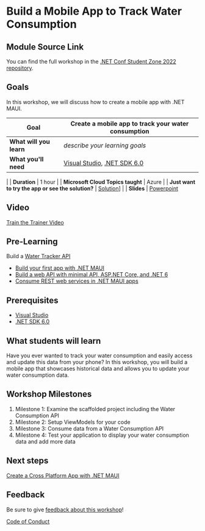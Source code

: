 # Build a Mobile App to Track Water Consumption

## Module Source Link

You can find the full workshop in the [.NET Conf Student Zone 2022 repository](https://github.com/microsoft/dotnetconf-studentzone/tree/main/Using%20.NET%20MAUI%20to%20Build%20a%20Mobile%20App).

## Goals

In this workshop, we will discuss how to create a mobile app with .NET MAUI.

| **Goal**              | Create a mobile app to track your water consumption                                    |
| ----------------------------- | --------------------------------------------------------------------- |
| **What will you learn**       | *describe your learning goals*                                        |
| **What you'll need**          | [Visual Studio](https://visualstudio.microsoft.com/vs/?WT.mc_id=academic-78652-leestott), [.NET SDK 6.0](https://dotnet.microsoft.com/en-us/download/dotnet/6.0?WT.mc_id=academic-78652-leestott)
 |
| **Duration**                  | 1 hour                                                                |
| **Microsoft Cloud Topics taught**                  | Azure                                                                |
| **Just want to try the app or see the solution?** | [Solution](solution)]                          |
| **Slides** | [Powerpoint](slides.pdf) 
                         
## Video

[Train the Trainer Video](https://aka.ms/studentzone-maui)

## Pre-Learning

Build a [Water Tracker API](../backend-api-water-tracker/)

- [Build your first app with .NET MAUI](https://learn.microsoft.com/en-us/dotnet/maui/get-started/first-app?WT.mc_id=academic-78652-leestott%3Ftabs%3Dvswin&pivots=devices-android&tabs=vswin)
- [Build a web API with minimal API, ASP.NET Core, and .NET 6](https://learn.microsoft.com/en-us/training/modules/build-web-api-minimal-api/?WT.mc_id=academic-78652-leestott)
- [Consume REST web services in .NET MAUI apps](https://learn.microsoft.com/en-us/training/modules/consume-rest-services-maui/?WT.mc_id=academic-78652-leestott)

## Prerequisites

-  [Visual Studio](https://visualstudio.microsoft.com/vs/?WT.mc_id=academic-78652-leestott)
-  [.NET SDK 6.0](https://dotnet.microsoft.com/en-us/download/dotnet/6.0?WT.mc_id=academic-78652-leestott)
  
## What students will learn

Have you ever wanted to track your water consumption and easily access and update this data from your phone? In this workshop, you will build a mobile app that showcases historical data and allows you to update your water consumption data.


## Workshop Milestones

1. Milestone 1: Examine the scaffolded project including the Water Consumption API
2. Milestone 2: Setup ViewModels for your code
3. Milestone 3: Consume data from a Water Consumption API
4. Milestone 4: Test your application to display your water consumption data and add more data


## Next steps

[Create a Cross Platform App with .NET MAUI](https://aka.ms/MAUICrossplat)

## Feedback

Be sure to give [feedback about this workshop](https://forms.office.com/r/MdhJWMZthR)!

[Code of Conduct](../CODE_OF_CONDUCT.md)

